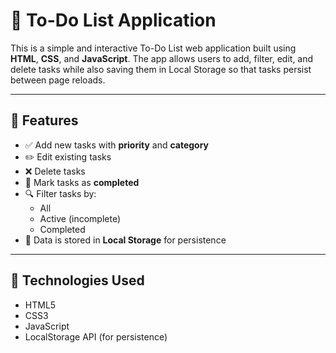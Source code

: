 # 📝 To-Do List Application

This is a simple and interactive To-Do List web application built using **HTML**, **CSS**, and **JavaScript**. 
The app allows users to add, filter, edit, and delete tasks while also saving them in Local Storage so that tasks persist between page reloads.

-----------------------------------------------------------------------------------

## 🚀 Features

- ✅ Add new tasks with **priority** and **category**
- ✏️ Edit existing tasks
- ❌ Delete tasks
- 📌 Mark tasks as **completed**
- 🔍 Filter tasks by:
  - All
  - Active (incomplete)
  - Completed
- 💾 Data is stored in **Local Storage** for persistence

--------------------------------------------------------------------------------------------

## 🧰 Technologies Used

- HTML5
- CSS3
- JavaScript
- LocalStorage API (for persistence)


